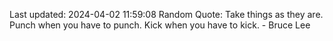 Last updated: 2024-04-02 11:59:08
Random Quote: Take things as they are. Punch when you have to punch. Kick when you have to kick. - Bruce Lee